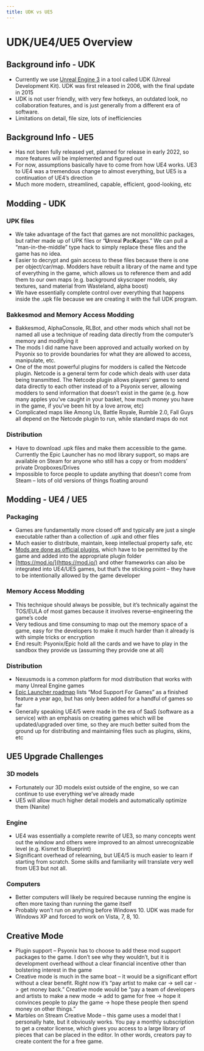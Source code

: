 ```yaml
---
title: UDK vs UE5
---
```


# UDK/UE4/UE5 Overview

## Background info - UDK

* Currently we use [Unreal Engine 3](https://en.wikipedia.org/wiki/List_of_Unreal_Engine_games#Unreal_Engine_3) in a tool called UDK (Unreal Development Kit). UDK was first released in 2006, with the final update in 2015
* UDK is not user friendly, with very few hotkeys, an outdated look, no collaboration features, and is just generally from a different era of software.
* Limitations on detail, file size, lots of inefficiencies

## Background Info - UE5

* Has not been fully released yet, planned for release in early 2022, so more features will be implemented and figured out
* For now, assumptions basically have to come from how UE4 works. UE3 to UE4 was a tremendous change to almost everything, but UE5 is a continuation of UE4’s direction
* Much more modern, streamlined, capable, efficient, good-looking, etc

## Modding - UDK

### UPK files

* We take advantage of the fact that games are not monolithic packages, but rather made up of UPK files or “**U**nreal **P**ac**K**ages.” We can pull a “man-in-the-middle” type hack to simply replace these files and the game has no idea.
* Easier to decrypt and gain access to these files because there is one per object/car/map. Modders have rebuilt a library of the name and type of everything in the game, which allows us to reference them and add them to our own maps (e.g. background skyscraper models, sky textures, sand material from Wasteland, alpha boost)
* We have essentially complete control over everything that happens inside the .upk file because we are creating it with the full UDK program.

### Bakkesmod and Memory Access Modding

* Bakkesmod, AlphaConsole, RLBot, and other mods which shall not be named all use a technique of reading data directly from the computer’s memory and modifying it
* The mods I did name have been approved and actually worked on by Psyonix so to provide boundaries for what they are allowed to access, manipulate, etc.
* One of the most powerful plugins for modders is called the Netcode plugin. Netcode is a general term for code which deals with user data being transmitted. The Netcode plugin allows players’ games to send data directly to each other instead of to a Psyonix server, allowing modders to send information that doesn’t exist in the game (e.g. how many apples you’ve caught in your basket, how much money you have in the game, if you’ve been hit by a love arrow, etc)
* Complicated maps like Among Us, Battle Royale, Rumble 2.0, Fall Guys all depend on the Netcode plugin to run, while standard maps do not

### Distribution

* Have to download .upk files and make them accessible to the game. Currently the Epic Launcher has no mod library support, so maps are available on Steam for anyone who still has a copy or from modders’ private Dropboxes/Drives
* Impossible to force people to update anything that doesn’t come from Steam – lots of old versions of things floating around

## Modding - UE4 / UE5

### Packaging

* Games are fundamentally more closed off and typically are just a single executable rather than a collection of .upk and other files
* Much easier to distribute, maintain, keep intellectual property safe, etc
* [Mods are done as official plugins](http://www.tomlooman.com/add-mod-support-to-your-unreal-engine-4-game/), which have to be permitted by the game and added into the appropriate plugin folder
* [https://mod.io/](https://mod.io/) and other frameworks can also be integrated into UE4/UE5 games, but that’s the sticking point – they have to be intentionally allowed by the game developer

### Memory Access Modding

* This technique should always be possible, but it’s technically against the TOS/EULA of most games because it involves reverse-engineering the game’s code
* Very tedious and time consuming to map out the memory space of a game, easy for the developers to make it much harder than it already is with simple tricks or encryption
* End result: Psyonix/Epic hold all the cards and we have to play in the sandbox they provide us (assuming they provide one at all)

### Distribution

* Nexusmods is a common platform for mod distribution that works with many Unreal Engine games
* [Epic Launcher roadmap](https://trello.com/b/GXLc34hk/epic-games-store-roadmap) lists “Mod Support For Games” as a finished feature a year ago, but has only been added for a handful of games so far
* Generally speaking UE4/5 were made in the era of SaaS (software as a service) with an emphasis on creating games which will be updated/upgraded over time, so they are much better suited from the ground up for distributing and maintaining files such as plugins, skins, etc

## UE5 Upgrade Challenges

### 3D models

* Fortunately our 3D models exist outside of the engine, so we can continue to use everything we’ve already made
* UE5 will allow much higher detail models and automatically optimize them (Nanite)

### Engine

* UE4 was essentially a complete rewrite of UE3, so many concepts went out the window and others were improved to an almost unrecognizable level (e.g. Kismet to Blueprint)
* Significant overhead of relearning, but UE4/5 is much easier to learn if starting from scratch. Some skills and familiarity will translate very well from UE3 but not all.

### Computers

* Better computers will likely be required because running the engine is often more taxing than running the game itself
* Probably won’t run on anything before Windows 10. UDK was made for Windows XP and forced to work on Vista, 7, 8, 10.

## Creative Mode

* Plugin support – Psyonix has to choose to add these mod support packages to the game. I don’t see why they wouldn’t, but it is development overhead without a clear financial incentive other than bolstering interest in the game
* Creative mode is much in the same boat – it would be a significant effort without a clear benefit. Right now it’s “pay artist to make car -> sell car -> get money back.” Creative mode would be “pay a team of developers and artists to make a new mode -> add to game for free -> hope it convinces people to play the game -> hope these people then spend money on other things.”
* Marbles on Stream Creative Mode – this game uses a model that I personally hate, but it obviously works. You pay a monthly subscription to get a creator license, which gives you access to a large library of pieces that can be placed in the editor. In other words, creators pay to create content the for a free game.
